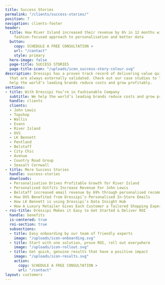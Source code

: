```yaml
---
title: Success Stories
permalink: "/clients/success-stories/"
position: 7
navigation: clients-footer
header:
  title: How River Island increased their revenue by 6% in 12 months with Dressipi’s
    fashion-focused approach to personalisation and better data
  button:
    copy: SCHEDULE A FREE CONSULTATION >
    url: "/contact"
    style: primary
  hero-image: false
  page-title: SUCCESS STORIES
  page-title-icon: "/uploads/icon_success-story-colour.svg"
description: Dressipi has a proven track record of delivering value quickly with results
  that are always externally validated. Check out our case studies to learn how we
  help the world’s leading brands reduce costs and grow profitably.
sections:
- title: With Dressipi You’re in Fashionable Company
  subtitle: We help the world’s leading brands reduce costs and grow profitably
  handle: clients
  clients:
  - John Lewis
  - Topshop
  - Wallis
  - Evans
  - River Island
  - OVS
  - LK Bennett
  - Pentland
  - Belstaff
  - City Chic
  - Avenue
  - Country Road Group
  - Seasalt Cornwall
- title: More Success Stories
  handle: success-stories
  downloads:
  - Personalisation Drives Profitable Growth for River Island
  - Personalised Outfits Increase Revenue For John Lewis
  - Belstaff increased email revenue by 69% through personalised recommendations
  - How OVS Benefited from Dressipi’s Personalised In-Store Emails
  - How LK Bennett is using Dressipi’s Data Insight Hub
  - How A Luxury Retailer Gives Each Customer a Tailored Shopping Experience
- roi-title: Dressipi Makes it Easy to Get Started & Deliver ROI
  handle: benefits
  is-centered: true
  roi-section: true
  subsections:
  - title: Easy onboarding by our team of friendly experts
    image: "/uploads/icon-onboarding.svg"
  - title: Start with one solution, prove ROI, roll out everywhere
    image: "/uploads/icon-rollout.svg"
  - title: Get quick, genuine results that have a positive impact
    image: "/uploads/icon-results.svg"
    action:
      copy: SCHEDULE A FREE CONSULTATION >
      url: "/contact"
layout: customers
---
```


